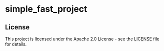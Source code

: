 # simple_fast_project


## License

This project is licensed under the Apache 2.0 License - see the [LICENSE](LICENSE.md) file for details.
